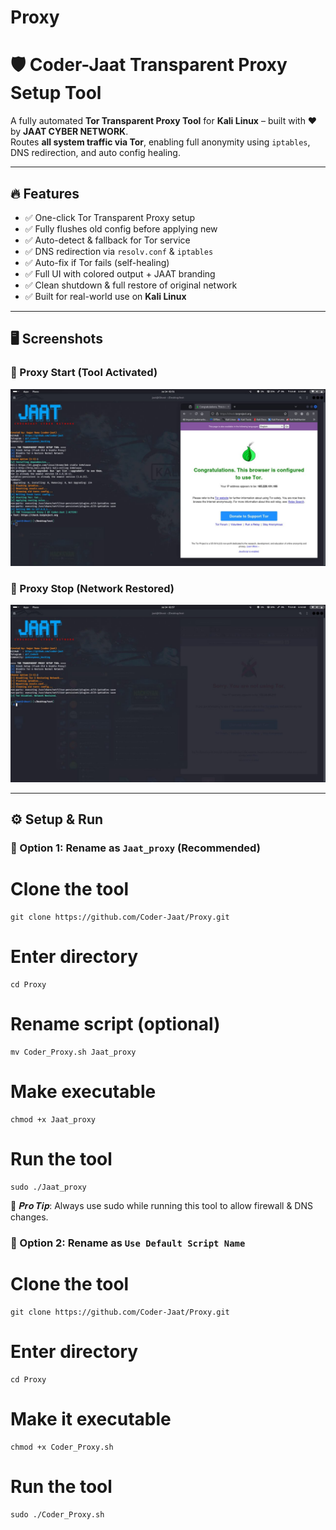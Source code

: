 # Proxy
# 🛡️ Coder-Jaat Transparent Proxy Setup Tool

A fully automated **Tor Transparent Proxy Tool** for **Kali Linux** – built with ❤️ by **JAAT CYBER NETWORK**.  
Routes **all system traffic via Tor**, enabling full anonymity using `iptables`, DNS redirection, and auto config healing.

---

## 🔥 Features

- ✅ One-click Tor Transparent Proxy setup
- ✅ Fully flushes old config before applying new
- ✅ Auto-detect & fallback for Tor service
- ✅ DNS redirection via `resolv.conf` & `iptables`
- ✅ Auto-fix if Tor fails (self-healing)
- ✅ Full UI with colored output + JAAT branding
- ✅ Clean shutdown & full restore of original network
- ✅ Built for real-world use on **Kali Linux**

---

## 🖥️ Screenshots

### 🔹 Proxy Start (Tool Activated)
![proxy start](screenshots/proxy_Start.jpg)

### 🔹 Proxy Stop (Network Restored)
![proxy stop](screenshots/proxy_stop.jpg)

---

## ⚙️ Setup & Run

### 🔹 Option 1: Rename as `Jaat_proxy` (Recommended)

# Clone the tool
```
git clone https://github.com/Coder-Jaat/Proxy.git
```
# Enter directory
```
cd Proxy
```
# Rename script (optional)
```
mv Coder_Proxy.sh Jaat_proxy
```
# Make executable
```
chmod +x Jaat_proxy
```
# Run the tool
```
sudo ./Jaat_proxy
```
📝 𝑷𝒓𝒐 𝑻𝒊𝒑: Always use sudo while running this tool to allow firewall & DNS changes.

### 🔹 Option 2: Rename as `Use Default Script Name`

# Clone the tool
```
git clone https://github.com/Coder-Jaat/Proxy.git
```
# Enter directory
```
cd Proxy
```
# Make it executable
```
chmod +x Coder_Proxy.sh
```
# Run the tool
```
sudo ./Coder_Proxy.sh
```
